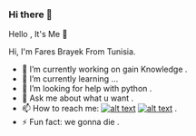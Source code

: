 ### Hi there 👋

Hello , It's Me 👋

Hi, I'm Fares Brayek From Tunisia.

- 🔭 I’m currently working on gain Knowledge .
- 🌱 I’m currently learning ...
- 🤔 I’m looking for help with python .
- 💬 Ask me about what u want .
- 📫 How to reach me: [![alt text][2.1]][2] [![alt text][6.1]][6] .
- ⚡ Fun fact: we gonna die .




[2.1]: http://i.imgur.com/P3YfQoD.png (facebook icon with padding)
[6.1]: http://i.imgur.com/0o48UoR.png (github icon with padding)

[2.2]: http://i.imgur.com/fep1WsG.png (facebook icon without padding)
[6.2]: http://i.imgur.com/9I6NRUm.png (github icon without padding)

[2]: http://www.facebook.com/007MrSpy2/
[6]: http://www.github.com/faresbrayek
